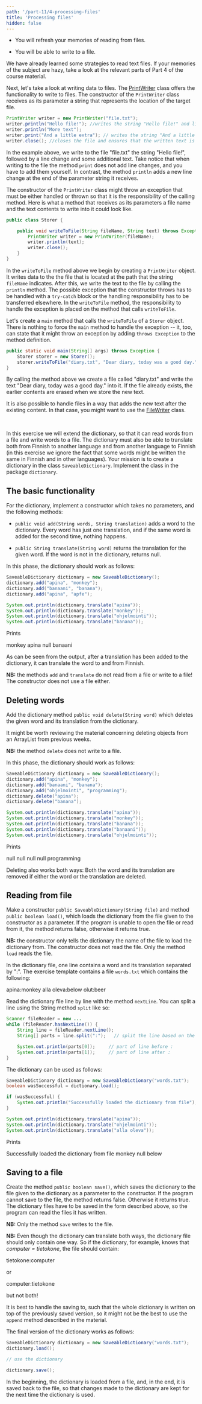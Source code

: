 ```yaml
---
path: '/part-11/4-processing-files'
title: 'Processing files'
hidden: false
---
```



<!-- <text-box variant='learningObjectives' name='Oppimistavoitteet'> -->

<text-box variant='learningObjectives' name='Learning Objectives'>

<!-- - Kertaat tiedon lukemista tiedostosta. -->

- You will refresh your memories of reading from files.

<!-- - Osaat kirjoittaa tiedostoon. -->

- You will be able to write to a file.

</text-box>

<!-- Olemme aiemmin oppineet menetelmiä tekstitiedostojen lukemiseen. Mikäli nämä eivät ole tuoreessa muistissa, kertaa kurssimateriaalin neljäs osa sopivilta osin. -->

We have already learned some strategies to read text files. If your memories of the subject are hazy, take a look at the relevant parts of Part 4 of the course material.

<!-- Tarkastellaan seuraavaksi tiedostoon kirjoittamista. Luokka <a href="https://docs.oracle.com/javase/8/docs/api/java/io/PrintWriter.html">PrintWriter</a> tarjoaa toiminnallisuuden tiedostoon kirjoittamiseen. Luokan `PrintWriter` konstruktorille annetaan parametrina kohdetiedoston sijaintia kuvaava merkkijono. -->

Next, let's take a look at writing data to files. The [PrintWriter](https://docs.oracle.com/javase/8/docs/api/java/io/PrintWriter.html) class offers the functionality to write to files. The constructor of the `PrintWriter` class receives as its parameter a string that represents the location of the target file.


<!-- ```java
PrintWriter kirjoittaja = new PrintWriter("tiedosto.txt");
kirjoittaja.println("Hei tiedosto!"); // kirjoittaa tiedostoon merkkijonon "Hei tiedosto!" sekä linenvaihdon
kirjoittaja.println("Lisää tekstiä");
kirjoittaja.print("Ja vielä lisää"); // kirjoittaa tiedostoon merkkijonon "ja vielä lisää" ilman linenvaihtoa
kirjoittaja.close(); // sulkee tiedoston ja varmistaa että kirjoitettu teksti menee tiedostoon
``` -->

```java
PrintWriter writer = new PrintWriter("file.txt");
writer.println("Hello file!"); //writes the string "Hello file!" and line change to the file
writer.println("More text");
writer.print("And a little extra"); // writes the string "And a little extra" to the file without a line change
writer.close(); //closes the file and ensures that the written text is saved to the file
```

<!-- Esimerkissä kirjoitetaan tiedostoon "tiedosto.txt" merkkijono "Hei tiedosto!", jota seuraa linenvaihto, ja vielä hieman lisää tekstiä. Huomaa että tiedostoon kirjoitettaessa metodi `print` ei lisää linenvaihtoja, vaan ne tulee lisätä itse. Metodi `println` lisää myös linenvaihdot. -->

In the example above, we write to the file "file.txt" the string "Hello file!", followed by a line change and some additional text. Take notice that when writing to the file the method `print` does not add line changes, and you have to add them yourself. In contrast, the method `println` adds a new line change at the end of the parameter string it receives.

<!-- `PrintWriter`-luokan konstruktori heittää mahdollisesti poikkeuksen, joka tulee joko käsitellä tai siirtää kutsuvan metodin vastuulle. Metodi, jolle annetaan parametrina kirjoitettavan tiedoston nimi ja kirjoitettava sisältö voisi näyttää seuraavalta. -->

The constructor of the `PrintWriter` class might throw an exception that must be either handled or thrown so that it is the responsibility of the calling method. Here is what a method that receives as its parameters a file name and the text contents to write into it could look like.


<!-- ```java
public class Tallentaja {

    public void kirjoitaTiedostoon(String tiedostonNimi, String teksti) throws Exception {
        PrintWriter kirjoittaja = new PrintWriter(tiedostonNimi);
        kirjoittaja.println(teksti);
        kirjoittaja.close();
    }
}
``` -->

```java
public class Storer {

    public void writeToFile(String fileName, String text) throws Exception {
        PrintWriter writer = new PrintWriter(fileName);
        writer.println(text);
        writer.close();
    }
}
```

<!-- Yllä olevassa `kirjoitaTiedostoon`-metodissa luodaan ensin `PrintWriter`-olio, joka kirjoittaa parametrina annetussa sijainnissa sijaitsevaan tiedostoon `tiedostonNimi`. Tämän jälkeen kirjoitetaan tiedostoon `println`-metodilla. Konstruktorin mahdollisesti heittämä poikkeus tulee käsitellä joko `try-catch`-lohkolla tai siirtämällä poikkeuksen käsittelyvastuuta eteenpäin. Metodissa `kirjoitaTiedostoon` käsittelyvastuu on siirretty eteenpäin. -->

In the `writeToFile` method above we begin by creating a `PrintWriter` object. It writes data to the the file that is located at the path that the string `fileName` indicates. After this, we write the text to the file by calling the `println` method. The possible exception that the constructor throws has to be handled with a `try-catch` block or the handling responsibility has to be transferred elsewhere. In the `writeToFile` method, the responsibility to handle the exception is placed on the method that calls `writeToFile`.

<!-- Luodaan `main`-metodi jossa kutsutaan `Tallentaja`-olion `kirjoitaTiedostoon`-metodia. Poikkeusta ei ole pakko käsitellä `main`-metodissakaan, vaan se voi ilmoittaa heittävänsä mahdollisesti poikkeuksen määrittelyllä `throws Exception`. -->

Let's create a `main` method that calls the `writeToFile` of a `Storer` object. There is nothing to force the `main` method to handle the exception -- it, too, can state that it might throw an exception by adding `throws Exception` to the method definition.


<!-- ```java
public static void main(String[] args) throws Exception {
    Tallentaja tallentaja = new Tallentaja();
    tallentaja.kirjoitaTiedostoon("paivakirja.txt", "Rakas päiväkirja, tänään oli kiva päivä.");
}
``` -->

```java
public static void main(String[] args) throws Exception {
    Storer storer = new Storer();
    storer.writeToFile("diary.txt", "Dear diary, today was a good day.");
}
```

<!-- Yllä olevaa metodia kutsuttaessa luodaan tiedosto "paivakirja.txt" johon kirjoitetaan teksti "Rakas päiväkirja, tänään oli kiva päivä.". Jos tiedosto on jo olemassa, pyyhkiytyy vanhan tiedoston sisältö uutta kirjoittaessa. -->

By calling the method above we create a file called "diary.txt" and write the text "Dear diary, today was a good day." into it. If the file already exists, the earlier contents are erased when we store the new text.

<!-- Mikäli tiedostoja haluaa käsitellä siten, että kirjoitus tapahtuu olemassaolevan tiedoston perään, kannattaa kirjoituksessa käyttää <a href="https://docs.oracle.com/javase/8/docs/api/java/io/FileWriter.html" target="_blank" norel>FileWriter</a>-luokkaa. -->

It is also possible to handle files in a way that adds the new text after the existing content. In that case, you might want to use the [FileWriter](https://docs.oracle.com/javase/8/docs/api/java/io/FileWriter.html) class.

<br/>

<quiz id="9cd37f37-26c8-52ab-bf84-1f025eee8588"></quiz>


<programming-exercise name='Saveable Dictionary (4 parts)' nocoins='true' tmcname='part11-Part11_13.SaveableDictionary'>

<!-- Tässä tehtävässä laajennetaan dictionarya siten, että sanat voidaan lukea tiedostosta ja kirjoittaa tiedostoon. Sanakirjan tulee myös partsa kääntää molempiin suuntiin, suomesta vieraaseen kieleen sekä toiseen suuntaan (tehtävässä oletetaan hieman epärealistisesti, että suomen kielessä ja vieraassa kielessä ei ole yhtään samalla tavalla kirjoitettavaa sanaa). Tehtävänäsi on luoda dictionary luokkaan `SaveableDictionary`. Toteuta luokka pakkaukseen `dictionary`. -->

In this exercise we will extend the dictionary, so that it can read words from a file and write words to a file.
The dictionary must also be able to translate both from Finnish to another language and from another language to Finnish (in this exercise we ignore the fact that some words might be written the same in Finnish and in other languages). Your mission is to create a dictionary in the class `SaveableDictionary`. Implement the class in the package `dictionary`.


<!-- <h2>Muistiton perustoiminnallisuus</h2> -->
<h2>The basic functionality</h2>

<!-- Tee dictionarylle parametriton konstruktori sekä metodit: -->
For the dictionary, implement a constructor which takes no parameters, and the following methods:

<!-- - `public void add(String sana, String kaannos)` lisää sanan dictionaryan. Jokaisella sanalla on vain yksi käännös ja jos sama sana lisätään uudelleen, ei tapahdu mitään. -->
<!-- - `public String add(String sana)` palauttaa käännöksen annetulle sanalle. Jos sanaa ei tunneta, palautetaan null. -->

 - `public void add(String words, String translation)` adds a word to the dictionary. Every word has just one translation, and if the same word is added for the second time, nothing happens.

 - `public String translate(String word)` returns the translation for the given word. If the word is not in the dictionary, returns null.


<!-- Sanakirjan tulee tässä vaiheessa toimia seuraavasti: -->
In this phase, the dictionary should work as follows:


```java
SaveableDictionary dictionary = new SaveableDictionary();
dictionary.add("apina", "monkey");
dictionary.add("banaani", "banana");
dictionary.add("apina", "apfe");

System.out.println(dictionary.translate("apina"));
System.out.println(dictionary.translate("monkey"));
System.out.println(dictionary.translate("ohjelmointi"));
System.out.println(dictionary.translate("banana"));
```

<!-- Tulostuu -->

Prints

<sample-output>

monkey
apina
null
banaani

</sample-output>

<!-- Kuten tulostuksesta ilmenee, käännöksen lisäämisen jälkeen dictionary osaa tehdä käännöksen molempiin suuntiin. -->
As can be seen from the output, after a translation has been added to the dictionary, it can translate the word to and from Finnish.


<!-- <b>Huom:</b> metodit `add` ja `add` eivät lue tiedostoa tai kirjoita tiedostoon! Myöskään konstruktori ei koske tiedostoon. -->
<b>NB:</b> the methods `add` and `translate` do not read from a file or write to a file! The constructor does not use a file either.


<!-- <h2>Sanojen deleteminen</h2> -->
<h2>Deleting words</h2>

<!-- Lisää dictionarylle metodi `public void delete(String sana)` joka deletea annetun sanan ja sen käännöksen dictionarysta. -->
Add the dictionary method `public void delete(String word)` which deletes the given word and its translation from the dictionary.

<!-- Kannattanee kerrata aiemmilta viikoilta materiaalia, mikä liittyy olioiden deletemiseen ArrayListista. -->
It might be worth reviewing the material concerning deleting objects from an ArrayList from previous weeks.

<!-- <b>HUOM2:</b> metodi `delete` ei kirjoita tiedostoon. -->

<b>NB:</b> the method `delete` does not write to a file.

<!-- Sanakirjan tulee tässä vaiheessa toimia seuraavasti: -->
In this phase, the dictionary should work as follows:

```java
SaveableDictionary dictionary = new SaveableDictionary();
dictionary.add("apina", "monkey");
dictionary.add("banaani", "banana");
dictionary.add("ohjelmointi", "programming");
dictionary.delete("apina");
dictionary.delete("banana");

System.out.println(dictionary.translate("apina"));
System.out.println(dictionary.translate("monkey"));
System.out.println(dictionary.translate("banana"));
System.out.println(dictionary.translate("banaani"));
System.out.println(dictionary.translate("ohjelmointi"));
```

<!-- Tulostuu -->
Prints

<sample-output>

null
null
null
null
programming

</sample-output>


<!-- Poisto siis toimii myös molemmin puolin, alkuperäisen sanan tai sen käännöksen deletemalla, poistuu dictionarysta tieto molempien suuntien käännöksestä -->
Deleting also works both ways: Both the word and its translation are removed if either the word or the translation are deleted.


<!-- <h2>Lataaminen tiedostosta</h2> -->
<h2>Reading from file</h2>


<!-- Tee dictionarylle konstruktori `public SaveableDictionary(String tiedosto)`  ja metodi `public boolean lataa()`, joka lataa dictionaryn konstruktorin parametrina annetun nimisestä tiedostosta. Jos tiedoston avaaminen tai lukeminen ei onnistu, palauttaa metodi false ja muuten true. -->
Make a constructor `public SaveableDictionary(String file)` and method `public boolean load()`, which loads the dictionary from the file given to the constructor as a parameter. If the program is unable to open the file or read from it, the method returns false, otherwise it returns true.

<!-- <b>Huom: </b> parameterillinen konstruktori ainoastaan kertoo dictionarylle käytetävän tiedoston nimen. Konstruktori ei lue tiedostoa, tiedoston lukeminen tapahtuu *ainoastaan* metodissa `lataa`. -->
<b>NB:</b> the constructor only tells the dictionary the name of the file to load the dictionary from. The constructor does not read the file. Only the method `load` reads the file.

<!-- Sanakirjatiedostossa yksi line sisältää sanan ja sen käännöksen merkillä ":" erotettuna. Tehtäväpohjan mukana tuleva testaamiseen tarkoitettu dictionarytiedosto `sanat.txt` on sisällöltään seuraava: -->
In the dictionary file, one line contains a word and its translation separated by ":".
The exercise template contains a file `words.txt` which contains the following:

<sample-output>

apina:monkey
alla oleva:below
olut:beer

</sample-output>

<!-- Lue dictionarytiedosto line lineltä lukijan metodilla `nextLine`. Voit pilkkoa linen String metodilla `split` seuraavasti: -->
Read the dictionary file line by line with the method `nextLine`. You can split a line using the String method `split` like so:


<!-- ```java
Scanner fileReader = new ...
while (fileReader.hasNextLine()) {
    String line = fileReader.nextLine();
    String[] parts = line.split(":");   // pilkotaan line :-merkkien kohdalta

    System.out.println(parts[0]);     // ennen :-merkkiä ollut osa linestä
    System.out.println(parts[1]);     // :-merkin jälkeen ollut osa linestä
}
``` -->

```java
Scanner fileReader = new ...
while (fileReader.hasNextLine()) {
    String line = fileReader.nextLine();
    String[] parts = line.split(":");   // split the line based on the ':' character

    System.out.println(parts[0]);     // part of line before :
    System.out.println(parts[1]);     // part of line after :
}
```

<!-- Sanakirjaa käytetään seuraavasti: -->
The dictionary can be used as follows:

```java
SaveableDictionary dictionary = new SaveableDictionary("words.txt");
boolean wasSuccessful = dictionary.load();

if (wasSuccessful) {
    System.out.println("Successfully loaded the dictionary from file");
}

System.out.println(dictionary.translate("apina"));
System.out.println(dictionary.translate("ohjelmointi"));
System.out.println(dictionary.translate("alla oleva"));
```

Prints

<sample-output>

Successfully loaded the dictionary from file
monkey
null
below

</sample-output>


<!-- <h2>Tallennus tiedostoon</h2> -->
<h2>Saving to a file</h2>

<!-- Tee dictionarylle metodi `public boolean tallenna()`, jota kutsuttaessa dictionaryn sisältö kirjoitetaan konstruktorin parametrina annetun nimiseen tiedostoon. Jos tallennus ei onnistu, palauttaa metodi false ja muuten true. Sanakirjatiedostot tulee tallentaa ylläesitellyssä muodossa, eli ohjelman on partstava lukea itse kirjoittamiaan tiedostoja. -->
Create the method `public boolean save()`, which saves the dictionary to the file given to the dictionary as a parameter to the constructor. If the program cannot save to the file, the method returns false. Otherwise it returns true. The dictionary files have to be saved in the form described above, so the program can read the files it has written.

<!-- <b>Huom1:</b> mikään muu metodi kuin `tallenna` ei kirjoita tiedostoon. Jos teit edelliset kohdat oikein, sinun ei tulisi tarvita muuttaa mitään olemassaolevaa koodia. -->
<b>NB:</b> Only the method `save` writes to the file.

<!-- **Huom2:** vaikka dictionary osaa käännökset molempiin suuntiin, ei dictionarytiedostoon tule kirjoittaa kuin toinen suunta. Eli jos dictionary tietää esim. käännöksen *tietokone = computer*, tulee tallennuksessa olla line: -->
**NB:** Even though the dictionary can translate both ways, the dictionary file should only contain one way. So if the dictionary, for example, knows that *computer = tietokone*, the file should contain:


<sample-output>

tietokone:computer

</sample-output>

or

<sample-output>

computer:tietokone

</sample-output>

<!-- mutta ei molempia! -->
but not both!

<!-- Talletus kannattanee hoitaa siten, että koko käännöslista kirjoitetaan uudelleen vanhan tiedoston päälle, eli materiaalissa esiteltyä `append`-metodia ei kannata käyttää. -->
It is best to handle the saving to, such that the whole dictionary is written on top of the previously saved version, so it might not be the best to use the `append` method described in the material.

<!-- Sanakirjan lopullista versiota on tarkoitus käyttää  seuraavasti: -->
The final version of the dictionary works as follows:

```java
SaveableDictionary dictionary = new SaveableDictionary("words.txt");
dictionary.load();

// use the dictionary

dictionary.save();
```

<!-- Eli käytön aluksi ladataan dictionary tiedostosta ja lopussa tallennetaan se takaisin tiedostoon jotta dictionaryan tehdyt muutokset pysyvät voimassa seuraavallekin käynnistyskerralle. -->
In the beginning, the dictionary is loaded from a file, and, in the end, it is saved back to the file, so that changes made to the dictionary are kept for the next time the dictionary is used.

</programming-exercise>
